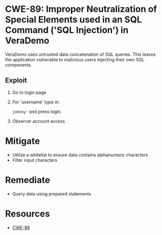 # CWE-89: Improper Neutralization of Special Elements used in an SQL Command ('SQL Injection') in VeraDemo
VeraDemo uses untrusted data concatenation of SQL queries. This leaves the application vulnerable to malicious users injecting their own SQL components.

## Exploit
1. Go to login page
2. For 'username' type in:

   ```johnny'```
   and press login.

4. Observer account access

# Mitigate
* Utilize a whitelist to ensure data contains alphanumeric characters
* Filter input characters

# Remediate 
* Query data using prepared statements

# Resources 
* [CWE-89](https://cwe.mitre.org/data/definitions/89.html)
